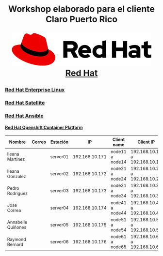 <h1><p align="center">
<br>Workshop elaborado para el cliente Claro Puerto Rico
<p align="center"><img src="https://raw.githubusercontent.com/workshopopennova/tecnologiasredhat/master/images/rh001.png" alt="IDM logo">
<br><a href="https://www.redhat.com"><strong>Red Hat</strong></a>
<br>
</p>
</h1>

<h3><a href="wiki/rhel">Red Hat Enterprise Linux</a></h3>

<h3><a href="wiki/sat">Red Hat Satellite</a></h3>

<h3><a href="wiki/ans">Red Hat Ansible</a></h3>

<h4><a href="wiki/ans">Red Hat Openshift Container Platform</a></h4>



| Nombre | Correo | Estación | IP | Client name | Client IP | User |
| --- | --- | --- | --- | --- | --- | --- |
|Ileana Martinez  |     | server01  | 192.168.10.171| node11 a node14 | 192.168.10.11 a 192.168.10.14 |  imartinez |
|Ileana Gonzalez  |     | server02  | 192.168.10.172| node21 a node24 | 192.168.10.21 a 192.168.10.24 |  igonzales |
|Pedro Rodriguez    |     | server03  | 192.168.10.173| node31 a node34 | 192.168.10.31 a 192.168.10.34 | prodriguez |
|Jose Correa     |     | server04  | 192.168.10.174| node41 a node44 | 192.168.10.41 a 192.168.10.44 |  jcorrea|
|Annabelle Quiñones     |     | server05  | 192.168.10.175| node51 a node54 | 192.168.10.51 a 192.168.10.54 | aquinones|
|Raymond Bernard     |     | server06  | 192.168.10.176| node61 a node65 | 192.168.10.61 a 192.168.10.64 |  rbernard|


